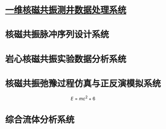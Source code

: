 # [一维核磁共振测井数据处理系统](./一维核磁共振测井数据处理系统/readme.md)
# 核磁共振脉冲序列设计系统
# 岩心核磁共振实验数据分析系统
# 核磁共振弛豫过程仿真与正反演模拟系统

```math
E = mc^2+6
```

# 综合流体分析系统
